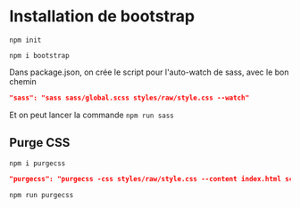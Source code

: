 # Installation de bootstrap

`npm init`

`npm i bootstrap`

Dans package.json, on crée le script pour l'auto-watch de sass, avec le bon chemin

```json
"sass": "sass sass/global.scss styles/raw/style.css --watch"
```

Et on peut lancer la commande `npm run sass`

## Purge CSS

```npm i purgecss```

```json
"purgecss": "purgecss -css styles/raw/style.css --content index.html script/*.js -o styles/cleaned/home.css"
```

```npm run purgecss```